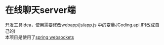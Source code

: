 在线聊天server端
==
开发工具idea，使用需要修改webapp/js/app.js 中的变量JCoding.api.IP(改成自己的)<br>
本项目是使用了[spring websockets](https://docs.spring.io/spring/docs/5.0.8.RELEASE/spring-framework-reference/web.html#websocket)